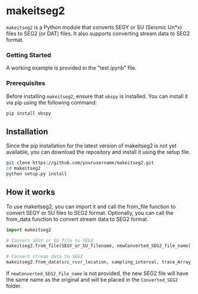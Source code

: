 # makeitseg2

`makeitseg2` is a Python module that converts SEGY or SU (Seismic Un*x) files to SEG2 (or DAT) files. It also supports converting stream data to SEG2 format.

### Getting Started

A working example is provided in the "test.ipynb" file.

### Prerequisites

Before installing `makeitseg2`, ensure that `obspy` is installed. You can install it via pip using the following command:

``` bash
pip install obspy
```

## Installation

Since the pip installation for the latest version of makeitseg2 is not yet available, you can download the repository and install it using the setup file.

``` bash
git clone https://github.com/yourusername/makeitseg2.git
cd makeitseg2
python setup.py install
```
## How it works

To use makeitseg2, you can import it and call the from_file function to convert SEGY or SU files to SEG2 format. Optionally, you can call the from_data function to convert stream data to SEG2 format.

``` python
import makeitseg2

# Convert SEGY or SU file to SEG2
makeitseg2.from_file(SEGY_or_SU_filename, newConverted_SEG2_file_name)

# Convert stream data to SEG2
makeitseg2.from_data(src_rcvr_location, sampling_interval, trace_Array, newConverted_SEG2_file_name)
```
If `newConverted_SEG2_file_name` is not provided, the new SEG2 file will have the same name as the original and will be placed in the `Converted_SEG2` folder.